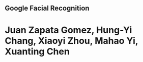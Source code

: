 ## Google Facial Recognition

# Juan Zapata Gomez, Hung-Yi Chang, Xiaoyi Zhou, Mahao Yi, Xuanting Chen
